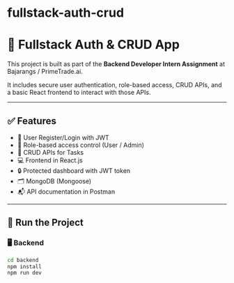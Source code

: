 # fullstack-auth-crud

# 🔐 Fullstack Auth & CRUD App

This project is built as part of the **Backend Developer Intern Assignment** at Bajarangs / PrimeTrade.ai.

It includes secure user authentication, role-based access, CRUD APIs, and a basic React frontend to interact with those APIs.

---

## ✅ Features

- 🔐 User Register/Login with JWT
- 👥 Role-based access control (User / Admin)
- 📝 CRUD APIs for Tasks
- 💻 Frontend in React.js
- 🔒 Protected dashboard with JWT token
- 🗂️ MongoDB (Mongoose)
- 📬 API documentation in Postman

---

## 🔧 Run the Project

### 🖥️ Backend

```bash
cd backend
npm install
npm run dev
